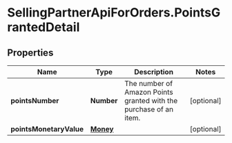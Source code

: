 # SellingPartnerApiForOrders.PointsGrantedDetail

## Properties

Name | Type | Description | Notes
------------ | ------------- | ------------- | -------------
**pointsNumber** | **Number** | The number of Amazon Points granted with the purchase of an item. | [optional] 
**pointsMonetaryValue** | [**Money**](Money.md) |  | [optional] 


